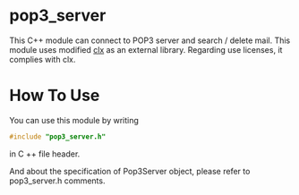 # pop3_server
This C++ module can connect to POP3 server and search / delete mail.
This module uses modified [clx](https://github.com/clown/clx) as an external library.
Regarding use licenses, it complies with clx.

# How To Use
You can use this module by writing 
~~~C++
#include "pop3_server.h"
~~~
in C ++ file header.

And about the specification of Pop3Server object, please refer to pop3_server.h comments.
